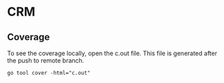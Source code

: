 # CRM

## Coverage

To see the coverage locally, open the c.out file. This file is generated after the push to remote branch.

```
go tool cover -html="c.out"
```
